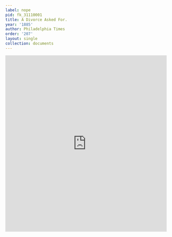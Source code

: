 ```yaml
---
label: nope
pid: fk_31110001
title: A Divorce Asked For.
year: '1885'
author: Philadelphia Times
order: '207'
layout: single
collection: documents
---
```

<iframe src="https://northwestern.app.box.com/embed/s/e7kfmy5f19uyvk2ty5ygynbchx4hjwdf?sortColumn=date&view=list" width="100%" height="550" frameborder="0" allowfullscreen webkitallowfullscreen msallowfullscreen></iframe>
